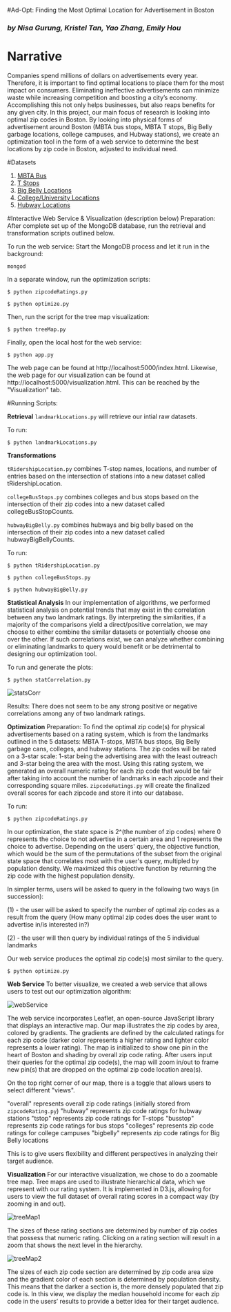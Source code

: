 #Ad-Opt: Finding the Most Optimal Location for Advertisement in Boston
### *by Nisa Gurung, Kristel Tan, Yao Zhang, Emily Hou*

# Narrative

Companies spend millions of dollars on advertisements every year. Therefore, it is important to find optimal locations to place them for the most impact on consumers. Eliminating ineffective advertisements can minimize waste while increasing competition and boosting a city’s economy. Accomplishing this not only helps businesses, but also reaps benefits for any given city. In this project, our main focus of research is looking into optimal zip codes in Boston. By looking into physical forms of advertisement around Boston (MBTA bus stops, MBTA T stops, Big Belly garbage locations, college campuses, and Hubway stations), we create an optimization tool in the form of a web service to determine the best locations by zip code in Boston, adjusted to individual need. 

#Datasets

1. [MBTA Bus](https://boston.opendatasoft.com/explore/dataset/mbta-bus-stops/)
2. [T Stops](http://erikdemaine.org/maps/mbta/mbta.yaml)
3. [Big Belly Locations](https://data.cityofboston.gov/City-Services/Big-Belly-Locations/42qi-w8d7)
4. [College/University Locations](https://boston.opendatasoft.com/explore/dataset/colleges-and-universities/)
5. [Hubway Locations](https://boston.opendatasoft.com/explore/dataset/hubway-stations-in-boston/)

#Interactive Web Service & Visualization (description below)
Preparation: After complete set up of the MongoDB database, run the retrieval and transformation scripts outlined below.

To run the web service:
Start the MongoDB process and let it run in the background:

```
mongod
```
In a separate window, run the optimization scripts:

```
$ python zipcodeRatings.py

$ python optimize.py

```
Then, run the script for the tree map visualization:

```
$ python treeMap.py
```

Finally, open the local host for the web service:

```
$ python app.py
```
The web page can be found at http://localhost:5000/index.html.
Likewise, the web page for our visualization can be found at http://localhost:5000/visualization.html. This can be reached by the "Visualization" tab.


#Running Scripts: 

**Retrieval**
`landmarkLocations.py` will retrieve our intial raw datasets. 

To run:

```
$ python landmarkLocations.py
```

**Transformations**

`tRidershipLocation.py` combines T-stop names, locations, and number of entries based on the intersection of stations into a new dataset called tRidershipLocation. 

`collegeBusStops.py` combines colleges and bus stops based on the intersection of their zip codes into a new dataset called collegeBusStopCounts. 

`hubwayBigBelly.py` combines hubways and big belly based on the intersection of their zip codes into a new dataset called hubwayBigBellyCounts.

To run:

```
$ python tRidershipLocation.py

$ python collegeBusStops.py

$ python hubwayBigBelly.py
```

**Statistical Analysis**
In our implementation of algorithms, we performed statistical analysis on potential trends that may exist in the correlation between any two landmark ratings. By interpreting the similarities, if a majority of the comparisons yield a direct/positive correlation, we may choose to either combine the similar datasets or potentially choose one over the other. If such correlations exist, we can analyze whether combining or eliminating landmarks to query would benefit or be detrimental to designing our optimization tool. 

To run and generate the plots:

```
$ python statCorrelation.py

```

![statsCorr](https://github.com/ktango/course-2016-fal-proj/blob/master/ktan_ngurung_yazhang_emilyh23/statCorrelation.png)

Results: There does not seem to be any strong positive or negative correlations among any of two landmark ratings. 


**Optimization**
Preparation:
To find the optimal zip code(s) for physical advertisements based on a rating system, which is from the landmarks outlined in the 5 datasets: MBTA T-stops, MBTA bus stops, Big Belly garbage cans, colleges, and hubway stations. The zip codes will be rated on a 3-star scale: 1-star being the advertising area with the least outreach and 3-star being the area with the most. Using this rating system, we generated an overall numeric rating for each zip code that would be fair after taking into account the number of landmarks in each zipcode and their corresponding square miles. 
`zipcodeRatings.py` will create the finalized overall scores for each zipcode and store it into our database.

To run:

```
$ python zipcodeRatings.py
```

In our optimization, the state space is 2^(the number of zip codes) where 0 represents the choice to not advertise in a certain area and 1 represents the choice to advertise. Depending on the users' query, the objective function, which would be the sum of the permutations of the subset from the original state space that correlates most with the user's query, multipled by population density. We maximized this objective function by returning the zip code with the highest population density. 

In simpler terms, users will be asked to query in the following two ways (in succession):

(1) - the user will be asked to specify the number of optimal zip codes as a result from the query (How many optimal zip codes does the user want to advertise in/is interested in?)

(2) - the user will then query by individual ratings of the 5 individual landmarks

Our web service produces the optimal zip code(s) most similar to the query. 

```
$ python optimize.py
```

**Web Service**
To better visualize, we created a web service that allows users to test out our optimization algorithm:

![webService](https://github.com/ktango/course-2016-fal-proj/blob/master/ktan_ngurung_yazhang_emilyh23/webservice.png)

The web service incorporates Leaflet, an open-source JavaScript library that displays an interactive map. Our map illustrates the zip codes by area, colored by gradients. The gradients are defined by the calculated ratings for each zip code (darker color represents a higher rating and lighter color represents a lower rating). The map is initialized to show one pin in the heart of Boston and shading by overall zip code rating. After users input their queries for the optimal zip code(s), the map will zoom in/out to frame new pin(s) that are dropped on the optimal zip code location area(s). 

On the top right corner of our map, there is a toggle that allows users to select different "views".

"overall" represents overall zip code ratings (initially stored from `zipcodeRating.py`)
"hubway" represents zip code ratings for hubway stations
"tstop" represents zip code ratings for T-stops
"busstop" represents zip code ratings for bus stops
"colleges" represents zip code ratings for college campuses
"bigbelly" represents zip code ratings for Big Belly locations

This is to give users flexibility and different perspectives in analyzing their target audience. 

**Visualization**
For our interactive visualization, we chose to do a zoomable tree map. Tree maps are used to illustrate hierarchical data, which we represent with our rating system. It is implemented in D3.js, allowing for users to view the full dataset of overall rating scores in a compact way (by zooming in and out). 

![treeMap1](https://github.com/ktango/course-2016-fal-proj/blob/master/ktan_ngurung_yazhang_emilyh23/treemap_ratings.jpg)

The sizes of these rating sections are determined by number of zip codes that possess that numeric rating. Clicking on a rating section will result in a zoom that shows the next level in the hierarchy. 

![treeMap2](https://github.com/ktango/course-2016-fal-proj/blob/master/ktan_ngurung_yazhang_emilyh23/treemap_zoomed.jpg)

The sizes of each zip code section are determined by zip code area size and the gradient color of each section is determined by population density. This means that the darker a section is, the more densely populated that zip code is. In this view, we display the median household income for each zip code in the users’ results to provide a better idea for their target audience. 

